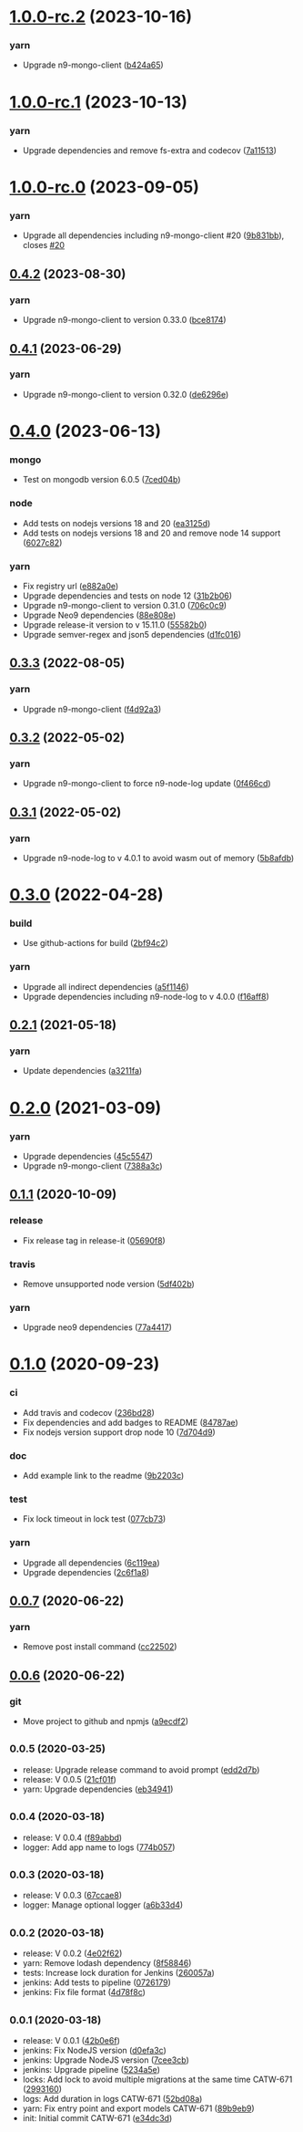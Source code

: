 

# [1.0.0-rc.2](https://github.com/neo9/n9-mongodb-migration/compare/1.0.0-rc.1...1.0.0-rc.2) (2023-10-16)


### yarn

* Upgrade n9-mongo-client ([b424a65](https://github.com/neo9/n9-mongodb-migration/commit/b424a6590133eac641bf5f5c7a5ad83023dfe8fe))

# [1.0.0-rc.1](https://github.com/neo9/n9-mongodb-migration/compare/1.0.0-rc.0...1.0.0-rc.1) (2023-10-13)


### yarn

* Upgrade dependencies and remove fs-extra and codecov ([7a11513](https://github.com/neo9/n9-mongodb-migration/commit/7a11513f77770f70dbed3ca9a32d1d8d9c2c8fb0))

# [1.0.0-rc.0](https://github.com/neo9/n9-mongodb-migration/compare/0.4.2...1.0.0-rc.0) (2023-09-05)


### yarn

* Upgrade all dependencies including n9-mongo-client #20 ([9b831bb](https://github.com/neo9/n9-mongodb-migration/commit/9b831bb58c8b6cc528603f0c70bd3a538677020a)), closes [#20](https://github.com/neo9/n9-mongodb-migration/issues/20)

## [0.4.2](https://github.com/neo9/n9-mongodb-migration/compare/0.4.1...0.4.2) (2023-08-30)


### yarn

* Upgrade n9-mongo-client to version 0.33.0 ([bce8174](https://github.com/neo9/n9-mongodb-migration/commit/bce817472957e72ae85eb548169dbe86535f6db8))

## [0.4.1](https://github.com/neo9/n9-mongodb-migration/compare/0.4.0...0.4.1) (2023-06-29)


### yarn

* Upgrade n9-mongo-client to version 0.32.0 ([de6296e](https://github.com/neo9/n9-mongodb-migration/commit/de6296e39b05b2c060eda77512890a48ef533145))

# [0.4.0](https://github.com/neo9/n9-mongodb-migration/compare/0.3.3...0.4.0) (2023-06-13)


### mongo

* Test on mongodb version 6.0.5 ([7ced04b](https://github.com/neo9/n9-mongodb-migration/commit/7ced04b64f2d15bea3ecdeea7a9b3cfad6ed752b))

### node

* Add tests on nodejs versions 18 and 20 ([ea3125d](https://github.com/neo9/n9-mongodb-migration/commit/ea3125dfe53569e39fb4290356227460d0e290aa))
* Add tests on nodejs versions 18 and 20 and remove node 14 support ([6027c82](https://github.com/neo9/n9-mongodb-migration/commit/6027c82d75ba26be538ab780e3da6007ea5de402))

### yarn

* Fix registry url ([e882a0e](https://github.com/neo9/n9-mongodb-migration/commit/e882a0e5fb5c4f9f6f7920302d4a1e41c60b9a76))
* Upgrade dependencies and tests on node 12 ([31b2b06](https://github.com/neo9/n9-mongodb-migration/commit/31b2b06dde6f41e709dc3ab6a3f82cb917ecdb4a))
* Upgrade n9-mongo-client to version 0.31.0 ([706c0c9](https://github.com/neo9/n9-mongodb-migration/commit/706c0c9f768ea13e0e4104c10a6e7558784cb1ee))
* Upgrade Neo9 dependencies ([88e808e](https://github.com/neo9/n9-mongodb-migration/commit/88e808e7f923c14341bb35a43459565ea84e5580))
* Upgrade release-it version to v 15.11.0 ([55582b0](https://github.com/neo9/n9-mongodb-migration/commit/55582b0d3104472dfb8fdeb36fe312d72c6423df))
* Upgrade semver-regex and json5 dependencies ([d1fc016](https://github.com/neo9/n9-mongodb-migration/commit/d1fc016d6f787eb0bf1df6813605ded8d59c86cc))

## [0.3.3](https://github.com/neo9/n9-mongodb-migration/compare/0.3.2...0.3.3) (2022-08-05)


### yarn

* Upgrade n9-mongo-client ([f4d92a3](https://github.com/neo9/n9-mongodb-migration/commit/f4d92a3b80ceb73963491c8be1a2da7287a6c56d))

## [0.3.2](https://github.com/neo9/n9-mongodb-migration/compare/0.3.1...0.3.2) (2022-05-02)


### yarn

* Upgrade n9-mongo-client to force n9-node-log update ([0f466cd](https://github.com/neo9/n9-mongodb-migration/commit/0f466cd3c426c65e27335cf3466df53bcf612130))

## [0.3.1](https://github.com/neo9/n9-mongodb-migration/compare/0.3.0...0.3.1) (2022-05-02)


### yarn

* Upgrade n9-node-log to v 4.0.1 to avoid wasm out of memory ([5b8afdb](https://github.com/neo9/n9-mongodb-migration/commit/5b8afdb9837679405f9697480832dc97657586a7))

# [0.3.0](https://github.com/neo9/n9-mongodb-migration/compare/0.2.1...0.3.0) (2022-04-28)


### build

* Use github-actions for build ([2bf94c2](https://github.com/neo9/n9-mongodb-migration/commit/2bf94c251d4461454bfaadf9321c7d3749991f2b))

### yarn

* Upgrade all indirect dependencies ([a5f1146](https://github.com/neo9/n9-mongodb-migration/commit/a5f1146bf0f5208645b15e79884601f384ca4ac8))
* Upgrade dependencies including n9-node-log to v 4.0.0 ([f16aff8](https://github.com/neo9/n9-mongodb-migration/commit/f16aff8a9f9fdc6ad6611afeeeced2ed93cdde6f))

## [0.2.1](https://github.com/neo9/n9-mongodb-migration/compare/0.2.0...0.2.1) (2021-05-18)


### yarn

* Update dependencies ([a3211fa](https://github.com/neo9/n9-mongodb-migration/commit/a3211fa1b593f24be7080453d1d4a5aa565ac1dd))

# [0.2.0](https://github.com/neo9/n9-mongodb-migration/compare/0.1.1...0.2.0) (2021-03-09)


### yarn

* Upgrade dependencies ([45c5547](https://github.com/neo9/n9-mongodb-migration/commit/45c5547c6f801ed69666f7c879855c4040490185))
* Upgrade n9-mongo-client ([7388a3c](https://github.com/neo9/n9-mongodb-migration/commit/7388a3cdbec954cd1d56cc09b2235db50cafc220))

## [0.1.1](https://github.com/neo9/n9-mongodb-migration/compare/%s...0.1.1) (2020-10-09)


### release

* Fix release tag in release-it ([05690f8](https://github.com/neo9/n9-mongodb-migration/commit/05690f8776d3d640cd79c266afcf14e2592d933e))

### travis

* Remove unsupported node version ([5df402b](https://github.com/neo9/n9-mongodb-migration/commit/5df402b6eaa0fd103492a77a25aacb834592ed53))

### yarn

* Upgrade neo9 dependencies ([77a4417](https://github.com/neo9/n9-mongodb-migration/commit/77a4417381399a059b51e997e7d16cc4c6b064e3))

# [0.1.0](https://github.com/neo9/n9-mongodb-migration/compare/v0.0.7...%s) (2020-09-23)


### ci

* Add travis and codecov ([236bd28](https://github.com/neo9/n9-mongodb-migration/commit/236bd287c96685a0f1e4ec1a0668d3731edd064c))
* Fix dependencies and add badges to README ([84787ae](https://github.com/neo9/n9-mongodb-migration/commit/84787ae73efc7b5e8c5bbfb8e85ff567ee1a2bb4))
* Fix nodejs version support drop node 10 ([7d704d9](https://github.com/neo9/n9-mongodb-migration/commit/7d704d93c7827885058120bedc5bddde079bbedc))

### doc

* Add example link to the readme ([9b2203c](https://github.com/neo9/n9-mongodb-migration/commit/9b2203c41e93193a744a5113005d11aa2c5fd11d))

### test

* Fix lock timeout in lock test ([077cb73](https://github.com/neo9/n9-mongodb-migration/commit/077cb735bd99cc8399a70783510937536ccbd7ea))

### yarn

* Upgrade all dependencies ([6c119ea](https://github.com/neo9/n9-mongodb-migration/commit/6c119eac31c25fd98ca9f4d9148859c38a7c533d))
* Upgrade dependencies ([2c6f1a8](https://github.com/neo9/n9-mongodb-migration/commit/2c6f1a81bc0bc03da120bc8a696cd0d9071063d4))

## [0.0.7](https://github.com/neo9/n9-mongodb-migration/compare/v0.0.6...v0.0.7) (2020-06-22)


### yarn

* Remove post install command ([cc22502](https://github.com/neo9/n9-mongodb-migration/commit/cc22502df0d7313fc18d35fbc375e3bb1b1a88af))

## [0.0.6](https://github.com/neo9/n9-mongodb-migration/compare/v0.0.5...v0.0.6) (2020-06-22)


### git

* Move project to github and npmjs ([a9ecdf2](https://github.com/neo9/n9-mongodb-migration/commit/a9ecdf2957999e3af0436b25b999c47820deb7d4))

## <small>0.0.5 (2020-03-25)</small>

* release: Upgrade release command to avoid prompt ([edd2d7b](https://github.com/neo9/n9-mongodb-migration/commit/edd2d7b))
* release: V 0.0.5 ([21cf01f](https://github.com/neo9/n9-mongodb-migration/commit/21cf01f))
* yarn: Upgrade dependencies ([eb34941](https://github.com/neo9/n9-mongodb-migration/commit/eb34941))



## <small>0.0.4 (2020-03-18)</small>

* release: V 0.0.4 ([f89abbd](https://github.com/neo9/n9-mongodb-migration/commit/f89abbd))
* logger: Add app name to logs ([774b057](https://github.com/neo9/n9-mongodb-migration/commit/774b057))



## <small>0.0.3 (2020-03-18)</small>

* release: V 0.0.3 ([67ccae8](https://github.com/neo9/n9-mongodb-migration/commit/67ccae8))
* logger: Manage optional logger ([a6b33d4](https://github.com/neo9/n9-mongodb-migration/commit/a6b33d4))



## <small>0.0.2 (2020-03-18)</small>

* release: V 0.0.2 ([4e02f62](https://github.com/neo9/n9-mongodb-migration/commit/4e02f62))
* yarn: Remove lodash dependency ([8f58846](https://github.com/neo9/n9-mongodb-migration/commit/8f58846))
* tests: Increase lock duration for Jenkins ([260057a](https://github.com/neo9/n9-mongodb-migration/commit/260057a))
* jenkins: Add tests to pipeline ([0726179](https://github.com/neo9/n9-mongodb-migration/commit/0726179))
* jenkins: Fix file format ([4d78f8c](https://github.com/neo9/n9-mongodb-migration/commit/4d78f8c))



## <small>0.0.1 (2020-03-18)</small>

* release: V 0.0.1 ([42b0e6f](https://github.com/neo9/n9-mongodb-migration/commit/42b0e6f))
* jenkins: Fix NodeJS version ([d0efa3c](https://github.com/neo9/n9-mongodb-migration/commit/d0efa3c))
* jenkins: Upgrade NodeJS version ([7cee3cb](https://github.com/neo9/n9-mongodb-migration/commit/7cee3cb))
* jenkins: Upgrade pipeline ([5234a5e](https://github.com/neo9/n9-mongodb-migration/commit/5234a5e))
* locks: Add lock to avoid multiple migrations at the same time CATW-671 ([2993160](https://github.com/neo9/n9-mongodb-migration/commit/2993160))
* logs: Add duration in logs CATW-671 ([52bd08a](https://github.com/neo9/n9-mongodb-migration/commit/52bd08a))
* yarn: Fix entry point and export models CATW-671 ([89b9eb9](https://github.com/neo9/n9-mongodb-migration/commit/89b9eb9))
* init: Initial commit CATW-671 ([e34dc3d](https://github.com/neo9/n9-mongodb-migration/commit/e34dc3d))